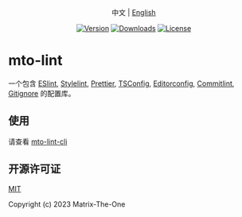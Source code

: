 <p align="center">
  中文 | <a href="../README.en-US.md">English</a> 
</p>

<p align="center">
  <a href="https://www.npmjs.com/package/mto-lint"><img src="https://img.shields.io/npm/v/mto-lint.svg?sanitize=true" alt="Version"></a>
  <a href="https://npmcharts.com/compare/mto-lint?minimal=true"><img src="https://img.shields.io/npm/dm/mto-lint.svg?sanitize=true" alt="Downloads"></a>
  <a href="https://www.npmjs.com/package/mto-lint"><img src="https://img.shields.io/npm/l/mto-lint.svg?sanitize=true" alt="License"></a>
</p>

# mto-lint

一个包含 [ESlint], [Stylelint], [Prettier], [TSConfig], [Editorconfig], [Commitlint], [Gitignore] 的配置库。

## 使用

请查看 [mto-lint-cli](https://www.npmjs.com/package/mto-lint-cli)

## 开源许可证

[MIT](https://opensource.org/licenses/MIT)

Copyright (c) 2023 Matrix-The-One

[eslint]: https://eslint.org
[stylelint]: https://stylelint.io
[prettier]: https://prettier.io
[tsconfig]: https://www.typescriptlang.org/tsconfig
[editorconfig]: https://editorconfig.org
[commitlint]: https://commitlint.js.org
[gitignore]: https://git-scm.com/docs/gitignore
[vscode-eslint]: https://marketplace.visualstudio.com/items?itemName=dbaeumer.vscode-eslint
[vscode-stylelint]: https://marketplace.visualstudio.com/items?itemName=stylelint.vscode-stylelint
[vscode-prettier]: https://marketplace.visualstudio.com/items?itemName=esbenp.prettier-vscode
[vscode-settings]: https://code.visualstudio.com/docs/getstarted/settings
